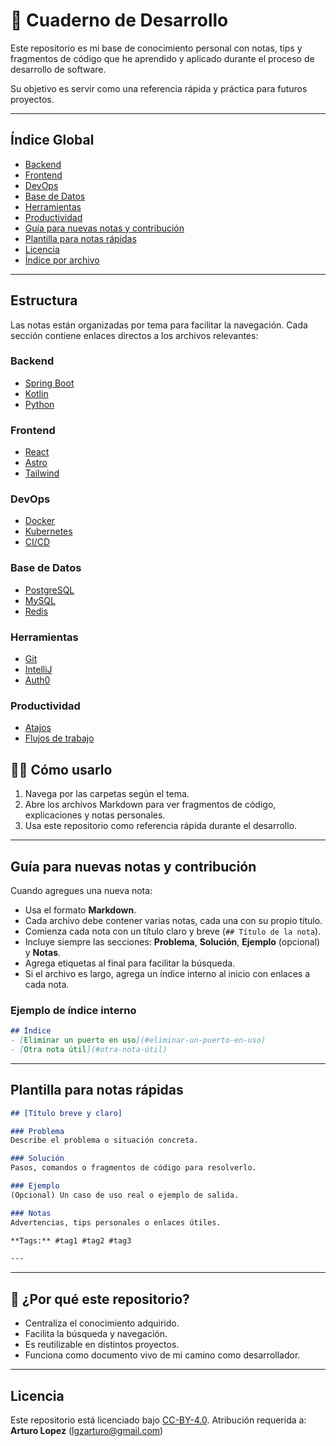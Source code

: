 # 📝 Cuaderno de Desarrollo

Este repositorio es mi base de conocimiento personal con notas, tips y fragmentos de código que he aprendido y aplicado durante el proceso de desarrollo de software. 
 
Su objetivo es servir como una referencia rápida y práctica para futuros proyectos.

---

## Índice Global

- [Backend](#backend)
- [Frontend](#frontend)
- [DevOps](#devops)
- [Base de Datos](#base-de-datos)
- [Herramientas](#herramientas)
- [Productividad](#productividad)
- [Guía para nuevas notas y contribución](#guía-para-nuevas-notas-y-contribución)
- [Plantilla para notas rápidas](#plantilla-para-notas-rápidas)
- [Licencia](#licencia)
- [Índice por archivo](notes/README.md)

---

## Estructura

Las notas están organizadas por tema para facilitar la navegación. Cada sección contiene enlaces directos a los archivos relevantes:

### Backend
- [Spring Boot](notes/backend/spring-boot.md)
- [Kotlin](notes/backend/kotlin.md)
- [Python](notes/backend/python.md)

### Frontend
- [React](notes/frontend/react.md)
- [Astro](notes/frontend/astro.md)
- [Tailwind](notes/frontend/tailwind.md)

### DevOps
- [Docker](notes/devops/docker.md)
- [Kubernetes](notes/devops/kubernetes.md)
- [CI/CD](notes/devops/ci-cd.md)

### Base de Datos
- [PostgreSQL](notes/database/postgresql.md)
- [MySQL](notes/database/mysql.md)
- [Redis](notes/database/redis.md)

### Herramientas
- [Git](notes/tools/git.md)
- [IntelliJ](notes/tools/intellij.md)
- [Auth0](notes/tools/auth0.md)

### Productividad
- [Atajos](notes/productivity/shortcuts.md)
- [Flujos de trabajo](notes/productivity/workflows.md)

## 🧑‍💻 Cómo usarlo

1. Navega por las carpetas según el tema.
2. Abre los archivos Markdown para ver fragmentos de código, explicaciones y notas personales.
3. Usa este repositorio como referencia rápida durante el desarrollo.

---


## Guía para nuevas notas y contribución

Cuando agregues una nueva nota:

- Usa el formato **Markdown**.
- Cada archivo debe contener varias notas, cada una con su propio título.
- Comienza cada nota con un título claro y breve (`## Título de la nota`).
- Incluye siempre las secciones: **Problema**, **Solución**, **Ejemplo** (opcional) y **Notas**.
- Agrega etiquetas al final para facilitar la búsqueda.
- Si el archivo es largo, agrega un índice interno al inicio con enlaces a cada nota.

### Ejemplo de índice interno

```markdown
## Índice
- [Eliminar un puerto en uso](#eliminar-un-puerto-en-uso)
- [Otra nota útil](#otra-nota-útil)
```

---

## Plantilla para notas rápidas

```markdown
## [Título breve y claro]

### Problema
Describe el problema o situación concreta.

### Solución
Pasos, comandos o fragmentos de código para resolverlo.

### Ejemplo
(Opcional) Un caso de uso real o ejemplo de salida.

### Notas
Advertencias, tips personales o enlaces útiles.

**Tags:** #tag1 #tag2 #tag3

---
```

---

## 🌟 ¿Por qué este repositorio?

- Centraliza el conocimiento adquirido.
- Facilita la búsqueda y navegación.
- Es reutilizable en distintos proyectos.
- Funciona como documento vivo de mi camino como desarrollador.

---

## Licencia

Este repositorio está licenciado bajo [CC-BY-4.0](LICENSE). Atribución requerida a: **Arturo Lopez** (lgzarturo@gmail.com)
